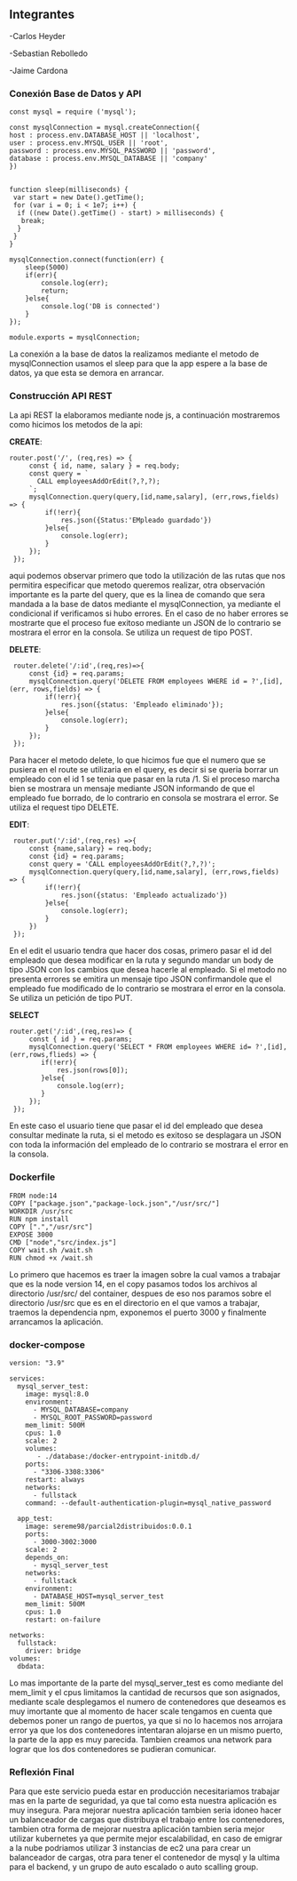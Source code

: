 ## Integrantes
-Carlos Heyder

-Sebastian Rebolledo

-Jaime Cardona

### Conexión Base de Datos y API

    const mysql = require ('mysql');
    
    const mysqlConnection = mysql.createConnection({
    host : process.env.DATABASE_HOST || 'localhost',
    user : process.env.MYSQL_USER || 'root',
    password : process.env.MYSQL_PASSWORD || 'password',
    database : process.env.MYSQL_DATABASE || 'company'
    })
    
    
    function sleep(milliseconds) {
     var start = new Date().getTime();
     for (var i = 0; i < 1e7; i++) {
      if ((new Date().getTime() - start) > milliseconds) {
       break;
      }
     }
    } 
    
    mysqlConnection.connect(function(err) {
    	sleep(5000)
        if(err){
            console.log(err);
            return;
        }else{
            console.log('DB is connected')
        }
    });
    
    module.exports = mysqlConnection;

La conexión a la base de datos la realizamos mediante el metodo de mysqlConnection usamos el sleep para que la app espere a la base de datos, ya que esta se demora en arrancar.

### Construcción API REST
La api REST la elaboramos mediante node js, a continuación mostraremos como hicimos los metodos de la api:

**CREATE**:  

    router.post('/', (req,res) => {
         const { id, name, salary } = req.body;
         const query = ` 
           CALL employeesAddOrEdit(?,?,?);
         `;
         mysqlConnection.query(query,[id,name,salary], (err,rows,fields) => {
             if(!err){
                 res.json({Status:'EMpleado guardado'})
             }else{
                 console.log(err);
             }
         });
     });

aqui podemos observar primero que todo la utilización de las rutas que nos permitira especificar que metodo queremos realizar, otra observación importante es la parte del query, que es la linea de comando que sera mandada a la base de datos mediante el mysqlConnection, ya mediante el condicional if verificamos si hubo errores. En el caso de no haber errores se mostrarte que el proceso fue exitoso mediante un JSON de lo contrario se mostrara el error en la consola. Se utiliza un request de tipo POST.

**DELETE**:

     router.delete('/:id',(req,res)=>{
         const {id} = req.params;
         mysqlConnection.query('DELETE FROM employees WHERE id = ?',[id], (err, rows,fields) => {
             if(!err){
                 res.json({status: 'Empleado eliminado'});
             }else{
                 console.log(err);
             }
         });
     });


Para hacer el metodo delete, lo que hicimos fue que el numero que se pusiera en el route se utilizaria en el query, es decir si se queria borrar un empleado con el id 1 se tenia que pasar en la ruta /1. Si el proceso marcha bien se mostrara un mensaje mediante JSON informando de que el empleado fue borrado, de lo contrario en consola se mostrara el error. Se utiliza el request tipo DELETE.

**EDIT**:

     router.put('/:id',(req,res) =>{
         const {name,salary} = req.body;
         const {id} = req.params;
         const query = 'CALL employeesAddOrEdit(?,?,?)';
         mysqlConnection.query(query,[id,name,salary], (err,rows,fields) => {
             if(!err){
                 res.json({status: 'Empleado actualizado'})
             }else{
                 console.log(err);
             }
         })
     });


En el edit el usuario tendra que hacer dos cosas, primero pasar el id del empleado que desea modificar en la ruta y segundo mandar un body de tipo JSON con los cambios que desea hacerle al empleado. Si el metodo no presenta errores se emitira un mensaje tipo JSON confirmandole que el empleado fue modificado de lo contrario se mostrara el error en la consola. Se utiliza un petición de tipo PUT.

**SELECT**

    router.get('/:id',(req,res)=> {
         const { id } = req.params;
         mysqlConnection.query('SELECT * FROM employees WHERE id= ?',[id],(err,rows,flieds) => {
            if(!err){
                res.json(rows[0]);
            }else{
                console.log(err);
            }
         }); 
     });

En este caso el usuario tiene que pasar el id del empleado que desea consultar medinate la ruta, si el metodo es exitoso se desplagara un JSON con toda la información del empleado de lo contrario se mostrara el error en la consola.

### Dockerfile

    FROM node:14
    COPY ["package.json","package-lock.json","/usr/src/"]
    WORKDIR /usr/src
    RUN npm install
    COPY [".","/usr/src"]
    EXPOSE 3000
    CMD ["node","src/index.js"]
    COPY wait.sh /wait.sh
    RUN chmod +x /wait.sh

Lo primero que hacemos es traer la imagen sobre la cual vamos a trabajar que es la node version 14, en el copy pasamos todos los archivos al directorio /usr/src/ del container, despues de eso nos paramos sobre el directorio /usr/src que es en el directorio en el que vamos a trabajar, traemos la dependencia npm, exponemos el puerto 3000 y finalmente arrancamos la aplicación.

### docker-compose

    version: "3.9"
    
    services:
      mysql_server_test:
        image: mysql:8.0
        environment: 
          - MYSQL_DATABASE=company
          - MYSQL_ROOT_PASSWORD=password
        mem_limit: 500M
        cpus: 1.0
        scale: 2
        volumes: 
           - ./database:/docker-entrypoint-initdb.d/
        ports:
          - "3306-3308:3306"
        restart: always
        networks:
          - fullstack
        command: --default-authentication-plugin=mysql_native_password
        
      app_test: 
        image: sereme98/parcial2distribuidos:0.0.1
        ports: 
          - 3000-3002:3000
        scale: 2
        depends_on: 
          - mysql_server_test
        networks:
          - fullstack
        environment:
          - DATABASE_HOST=mysql_server_test
        mem_limit: 500M
        cpus: 1.0
        restart: on-failure
        
    networks:
      fullstack:
        driver: bridge
    volumes:
      dbdata:
    

Lo mas importante de la parte del mysql_server_test es como mediante del mem_limit y el cpus limitamos la cantidad de recursos que son asignados, mediante scale desplegamos el numero de contenedores que deseamos es muy imortante que al momento de hacer scale tengamos en cuenta que debemos poner un rango de puertos, ya que si no lo hacemos nos arrojara error ya que los dos contenedores intentaran alojarse en un mismo puerto, la parte de la app es muy parecida. Tambien creamos una network para lograr que los dos contenedores se pudieran comunicar.


### Reflexión Final

Para que este servicio pueda estar en producción necesitariamos trabajar mas en la parte de seguridad, ya que tal como esta nuestra aplicación es muy insegura. Para mejorar nuestra aplicación tambien seria idoneo hacer un balanceador de cargas que distribuya el trabajo entre los contenedores, tambien otra forma de mejorar nuestra aplicación tambien seria mejor utilizar kubernetes ya que permite mejor escalabilidad, en caso de emigrar a la nube podriamos utilizar 3 instancias de ec2 una para crear un balanceador de cargas, otra para tener el contenedor de mysql y la ultima para el backend, y un grupo de auto escalado o auto scalling group.
